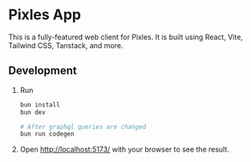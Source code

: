 # Pixles App

This is a fully-featured web client for Pixles. It is built using React, Vite, Tailwind CSS, Tanstack, and more.

## Development

1. Run

    ```bash
    bun install
    bun dev

    # After graphql queries are changed
    bun run codegen
    ```

2. Open <http://localhost:5173/> with your browser to see the result.
